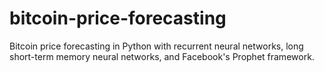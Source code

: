 # bitcoin-price-forecasting
Bitcoin price forecasting in Python with recurrent neural networks, long short-term memory neural networks, and Facebook's Prophet framework. 
